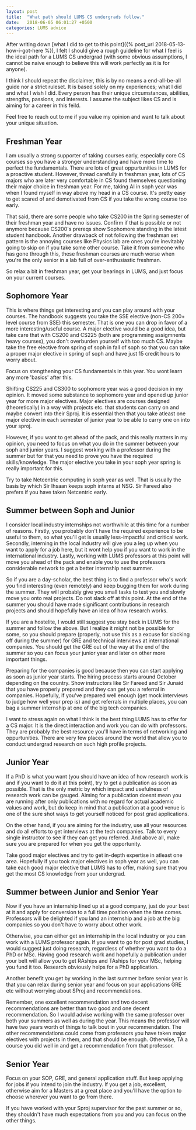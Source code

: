 ```yaml
---
layout: post
title:  "What path should LUMS CS undergrads follow."
date:   2018-06-05 06:01:27 +0500
categories: LUMS advice 
---
```


After writing down [what I did to get to this point]({% post_url 2018-05-13-how-i-got-here %}), I felt I should give a rough guideline for what I feel is the ideal path for a LUMS CS undergrad (with some obvious assumptions, I cannot be naive enough to believe this will work perfectly as it is for anyone).

I think I should repeat the disclaimer, this is by no means a end-all-be-all guide nor a strict ruleset. It is based solely on my experiences; what I did and what I wish I did. Every person has their unique circumstances, abilities, strengths, passions, and interests. I assume the subject likes CS and is aiming for a career in this feild. 

Feel free to reach out to me if you value my opinion and want to talk about your unique situation.

<h2> Freshman Year </h2>

I am usually a strong supporter of taking courses early, especially core CS courses so you have a stronger understanding and have more time to perfect the fundamentals. There are lots of great oppurtunities in LUMS for a proactive student. However, thread carefully in freshman year, lots of CS majors who are later very comfortable in CS found themselves questioning their major choice in freshman year. For me, taking AI in soph year was when I found myself in way above my head in a CS course. It's pretty easy to get scared of and demotivated from CS if you take the wrong course too early. 

That said, there are some people who take CS200 in the Spring semester of their freshman year and have no issues. Confirm if that is possible or not anymore because CS200's prereqs show Sophomore standing in the latest student handbook. Another drawback of not following the freshman set pattern is the annoying courses like Physics lab are ones you're inevitably going to skip on if you take some other course. Take it from someone who has gone through this, these freshman courses are much worse when you're the only senior in a lab full of over-enthusiastic freshman.

So relax a bit in freshman year, get your bearings in LUMS, and just focus on your current courses.

<h2> Sophomore Year </h2>

This is where things get interesting and you can play around with your courses. The handbook suggests you take the SSE elective (non-CS 200+ level course from SSE) this semester. That is one you can drop in favor of a more interesting/useful course. A major elective would be a good idea, but take care that with CS200 and CS225 (both are programming assigmnents heavy courses), you don't overburden yourself with too much CS. Maybe take the free elective from spring of soph in fall of soph so that you can take a proper major elective in spring of soph and have just 15 credit hours to worry about.

Focus on stengthening your CS fundamentals in this year. You wont learn any more 'basics' after this. 

Shifting CS225 and CS300 to sophomore year was a good decision in my opinion. It moved some substance to sophomore year and opened up junior year for more major electives. Major electives are courses designed (theoretically) in a way with projects etc. that students can carry on and maybe convert into their Sproj. It is essential then that you take atleast one major elective in each semester of junior year to be able to carry one on into your sproj. 

However, if you want to get ahead of the pack, and this really matters in my opinion, you need to focus on what you do in the summer between your soph and junior years. I suggest working with a professor during the summer but for that you need to prove you have the required skills/knowledge. The major elective you take in your soph year spring is really important for this. 

Try to take Netcentric computing in soph year as well. That is usually the basis by which Sir Ihsaan keeps soph interns at NSG. Sir Fareed also prefers if you have taken Netcentric early.

<h2> Summer between Soph and Junior </h2>

I consider local industry internships not worthwhile at this time for a number of reasons. Firstly, you probably don't have the required experience to be useful to them, so what you'll get is usually less-impactful and critical work. Secondly, interning in the local industry will give you a leg up when you want to apply for a job here, but it wont help you if you want to work in the international industry. Lastly, working with LUMS professors at this point will move you ahead of the pack and enable you to use the professors considerable network to get a better internship next summer.

So if you are a day-scholar, the best thing is to find a professor who's work you find interesting (even remotely) and keep bugging them for work during the summer. They will probably give you small tasks to test you and slowly move you onto real projects. Do not slack off at this point. At the end of the summer you should have made significant contributions in research projects and should hopefully have an idea of how research works.

If you are a hostelite, I would still suggest you stay back in LUMS for the summer and follow the above. But I realize it might not be possible for some, so you should prepare (properly, not use this as a excuse for slacking off during the summer) for GRE and technical interviews at international companies. You should get the GRE out of the way at the end of the summer so you can focus your junior year and later on other more important things. 

Preparing for the companies is good because then you can start applying as soon as junior year starts. The hiring process starts around October depending on the country. Show instructors like Sir Fareed and Sir Junaid that you have properly prepared and they can get you a referral in companies. Hopefully, if you've prepared well enough (get mock interviews to judge how well your prep is) and get referrals in multiple places, you can bag a summer internship at one of the big tech companies. 

I want to stress again on what I think is the best thing LUMS has to offer for a CS major. It is the direct interaction and work you can do with professors. They are probably the best resource you'll have in terms of networking and oppurtunities. There are very few places around the world that allow you to conduct undergrad research on such high profile projects. 

<h2> Junior Year </h2>

If a PhD is what you want (you should have an idea of how research work is and if you want to do it at this point), try to get a publication as soon as possible. That is the only metric by which impact and usefulness of research work can be gauged. Aiming for a publication doesnt mean you are running after only publications with no regard for actual academic values and work, but do keep in mind that a publication at a good venue is one of the sure shot ways to get yourself noticed for post grad applications.

On the other hand, if you are aiming for the industry, use all your resources and do all efforts to get interviews at the tech companies. Talk to every single instructor to see if they can get you referred. And above all, make sure you are prepared for when you get the opportunity.

Take good major electives and try to get in-depth expertise in atleast one area. Hopefully if you took major electives in soph year as well, you can take each good major elective that LUMS has to offer, making sure that you get the most CS knowledge from your undergrad.

<h2> Summer between Junior and Senior Year </h2>

Now if you have an internship lined up at a good company, just do your best at it and apply for conversion to a full time position when the time comes. Professors will be delighted if you land an internship and a job at the big companies so you don't have to worry about other work.

Otherwise, you can either get an internship in the local industry or you can work with a LUMS professor again. If you want to go for post grad studies, I would suggest just doing research, regardless of whether you want to do a PhD or MSc. Having good research work and hopefully a publication under your belt will allow you to get RAships and TAships for your MSc, helping you fund it too. Research obviously helps for a PhD application.

Another benefit you get by working in the last summer before senior year is that you can relax during senior year and focus on your applications GRE etc without worrying about SProj and recommendations.

Remember, one excellent recommendation and two decent recommendations are better than two good and one decent recommendation. So I would advise working with the same professor over both your summers as well as during the year. This means the professor will have two years worth of things to talk bout in your recommendation. The other recommendations could come from professors you have taken major electives with projects in them, and that should be enough. Otherwise, TA a course you did well in and get a recommendation from that professor.

<h2> Senior Year </h2>

Focus on your SOP, GRE, and general application stuff. But keep applying for jobs if you intend to join the industry. If you get a job, excellent, otherwise aim for a Masters at a great place and you'll have the option to choose wherever you want to go from there.

If you have worked with your Sproj supervisor for the past summer or so, they shouldn't have much expectations from you and you can focus on the other things.



